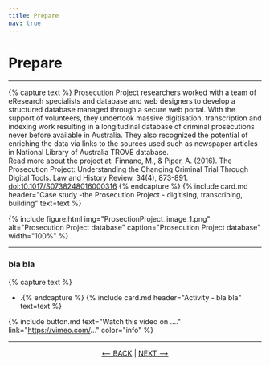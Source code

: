 ```yaml
---
title: Prepare
nav: true
---
```


# Prepare 

------

{% capture text %}
Prosecution Project researchers worked with a team of eResearch specialists and database and web designers to develop a structured database managed through a secure web portal. With the support of volunteers, they undertook massive digitisation, transcription and indexing work resulting in a longitudinal database of criminal prosecutions never before available in Australia. They also recognized the potential of enriching the data via links to the sources used such as newspaper articles in National Library of Australia TROVE database.  
Read more about the project at: 
Finnane, M., & Piper, A. (2016). The Prosecution Project: Understanding the Changing Criminal Trial Through Digital Tools. Law and History Review, 34(4), 873-891. [doi:10.1017/S0738248016000316](doi:10.1017/S0738248016000316)
{% endcapture %} {% include card.md header="Case study -the Prosecution Project - digitising, transcribing, building" text=text %}

{% include figure.html img="ProsectionProject_image_1.png" alt="Prosecution Project database" caption="Prosecution Project database" width="100%" %}

----
### bla bla



{% capture text %}
- .{% endcapture %} {% include card.md header="Activity - bla bla" text=text %}



{% include button.md text="Watch this video on ...." link="https://vimeo.com/..." color="info" %}

-----

<p align="center">
  <a href="https://griffithunilibrary.github.io/intro-text-mining-analysis/content/4-build.html"><-- BACK</a> |
  <a href="https://griffithunilibrary.github.io/intro-text-mining-analysis/content/6-analyse.html">NEXT --></a>
</p>

